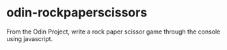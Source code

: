 # odin-rockpaperscissors
From the Odin Project, write a rock paper scissor game through the console using javascript.